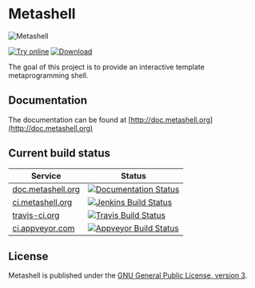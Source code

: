 # Metashell

![](https://raw.githubusercontent.com/sabel83/metashell/master/docs/img/metashell.png "Metashell")

[![Try online](https://raw.githubusercontent.com/sabel83/metashell/master/docs/img/try_online.png "Try online")](http://abel.web.elte.hu/shell/metashell)
[![Download](https://raw.githubusercontent.com/sabel83/metashell/master/docs/img/download.png "Download")](http://metashell.readthedocs.org/en/latest/getting_metashell/installers/#version-210)

The goal of this project is to provide an interactive template metaprogramming
shell.

## Documentation

The documentation can be found at
[http://doc.metashell.org](http://doc.metashell.org)

## Current build status

Service | Status
--- | ---
[doc.metashell.org](http://doc.metashell.org/) | [![Documentation Status](https://readthedocs.org/projects/metashell/badge/?version=latest "Documentation Status")](http://metashell.readthedocs.org/en/latest/?badge=latest) |
[ci.metashell.org](http://ci.metashell.org) | [![Jenkins Build Status](http://ci.metashell.org/job/metashell-master-flow/badge/icon)](http://ci.metashell.org/job/metashell-master-flow) |
[travis-ci.org](https://travis-ci.org/sabel83/metashell) | [![Travis Build Status](https://travis-ci.org/sabel83/metashell.svg?branch=master "Build Status")](https://travis-ci.org/sabel83/metashell) |
[ci.appveyor.com](https://ci.appveyor.com/project/sabel83/) | [![Appveyor Build Status](https://ci.appveyor.com/api/projects/status/2t30o2h0kieh2ovm/branch/master?svg=true)](https://ci.appveyor.com/project/sabel83/metashell/branch/master) |

## License

Metashell is published under the
[GNU General Public License, version 3](http://www.gnu.org/licenses/gpl.html).
